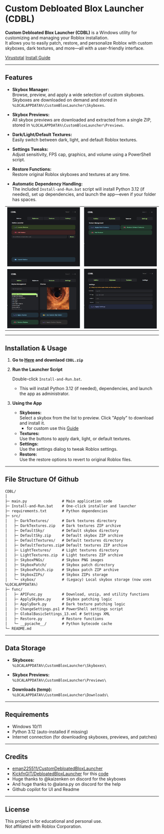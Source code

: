 # Custom Debloated Blox Launcher (CDBL)

**Custom Debloated Blox Launcher (CDBL)** is a Windows utility for customizing and managing your Roblox installation.  
It allows you to easily patch, restore, and personalize Roblox with custom skyboxes, dark textures, and more—all with a user-friendly interface.

[Virustotal](https://www.virustotal.com/gui/url/79bdafe673df56a870093405b180b1d03b61f9e1bc4e49add6ee366be3329a85)
[Install Guide](https://github.com/eman225511/CustomDebloatedBloxLauncher?tab=readme-ov-file#installation--usage)

---

## Features

- **Skybox Manager:**  
  Browse, preview, and apply a wide selection of custom skyboxes. Skyboxes are downloaded on demand and stored in `%LOCALAPPDATA%\CustomBloxLauncher\Skyboxes`.

- **Skybox Previews:**  
  All skybox previews are downloaded and extracted from a single ZIP, stored in `%LOCALAPPDATA%\CustomBloxLauncher\Previews`.

- **Dark/Light/Default Textures:**  
  Easily switch between dark, light, and default Roblox textures.

- **Settings Tweaks:**  
  Adjust sensitivity, FPS cap, graphics, and volume using a PowerShell script.

- **Restore Functions:**  
  Restore original Roblox skyboxes and textures at any time.

- **Automatic Dependency Handling:**  
  The included `Install-and-Run.bat` script will install Python 3.12 (if needed), set up dependencies, and launch the app—even if your folder has spaces.


|   |  |
| ------------- | ------------- |
| ![alt](Preview3.png)  | ![alt](Preview1.png)  |
| ![alt](Preview4.png)  | ![alt](Preview2.png)  |

---

## Installation & Usage

1. **Go to [Here](https://github.com/eman225511/CustomDebloatedBloxLauncher/releases/tag/update) and downlaod `CDBL.zip`**

2. **Run the Launcher Script**

   Double-click `Install-and-Run.bat`.  
   - This will install Python 3.12 (if needed), dependencies, and launch the app as administrator.

3. **Using the App**

   - **Skyboxes:**  
     Select a skybox from the list to preview. Click "Apply" to download and install it.
     - for custom use this [Guide](CustomSky.md)
   - **Textures:**  
     Use the buttons to apply dark, light, or default textures.
   - **Settings:**  
     Use the settings dialog to tweak Roblox settings.
   - **Restore:**  
     Use the restore options to revert to original Roblox files.

---

## File Structure Of Github

```
CDBL/
│
├─ main.py                # Main application code
├─ Install-and-Run.bat    # One-click installer and launcher
├─ requirements.txt       # Python dependencies
├─ src/
│   ├─ DarkTextures/      # Dark textures directory
│   ├─ DarkTextures.zip   # Dark textures ZIP archive
│   ├─ DefaultSky/        # Default skybox directory
│   ├─ DefaultSky.zip     # Default skybox ZIP archive
│   ├─ DefaultTextures/   # Default textures directory
│   ├─ DefaultTextures.zip# Default textures ZIP archive
│   ├─ LightTextures/     # Light textures directory
│   ├─ LightTextures.zip  # Light textures ZIP archive
│   ├─ SkyboxPNGs/        # Skybox PNG images
│   ├─ SkyboxPatch/       # Skybox patch directory
│   ├─ SkyboxPatch.zip    # Skybox patch ZIP archive
│   ├─ SkyboxZIPs/        # Skybox ZIPs storage
│   └─ skybox/            # (Legacy) Local skybox storage (now uses %LOCALAPPDATA%)
├─ func/
│   ├─ APIFunc.py         # Download, unzip, and utility functions
│   ├─ ApplySkybox.py     # Skybox patching logic
│   ├─ ApplyDark.py       # Dark texture patching logic
│   ├─ ChangeSettings.ps1 # PowerShell settings script
│   ├─ GlobalBasicSettings_13.xml # Settings XML
│   ├─ Restore.py         # Restore functions
│   └─ __pycache__/       # Python bytecode cache
└─ README.md
```

---

## Data Storage

- **Skyboxes:**  
  `%LOCALAPPDATA%\CustomBloxLauncher\Skyboxes\`

- **Skybox Previews:**  
  `%LOCALAPPDATA%\CustomBloxLauncher\Previews\`

- **Downloads (temp):**  
  `%LOCALAPPDATA%\CustomBloxLauncher\Downloads\`

---

## Requirements

- Windows 10/11
- Python 3.12 (auto-installed if missing)
- Internet connection (for downloading skyboxes, previews, and patches)

---

## Credits

- [eman225511/CustomDebloatedBloxLauncher](https://github.com/eman225511/CustomDebloatedBloxLauncher)  
- [KickfnGIT/DebloatedBloxLauncher](https://github.com/KickfnGIT/DebloatedBloxLauncher) for this [code](https://github.com/eman225511/CustomDebloatedBloxLauncher/blob/main/func/ChangeSettings.ps1)
- Huge thanks to @kaizenken on discord for the skyboxes
- And huge thanks to @alana.py on discord for the help
- Github copilot for UI and Readme

---

## License

This project is for educational and personal use.  
Not affiliated with Roblox Corporation.
